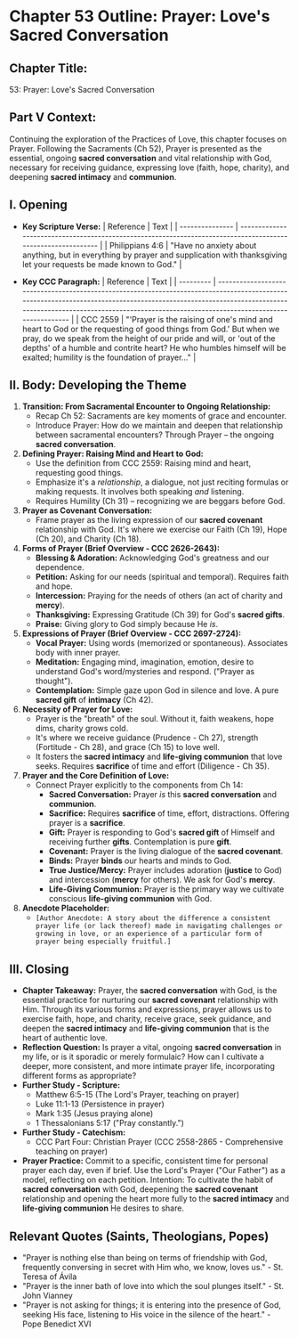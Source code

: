 # Chapter 53 Outline: Prayer: Love's Sacred Conversation

## Chapter Title:
53: Prayer: Love's Sacred Conversation

## Part V Context:
Continuing the exploration of the Practices of Love, this chapter focuses on Prayer. Following the Sacraments (Ch 52), Prayer is presented as the essential, ongoing **sacred conversation** and vital relationship with God, necessary for receiving guidance, expressing love (faith, hope, charity), and deepening **sacred intimacy** and **communion**.

## I. Opening

*   **Key Scripture Verse:**
    | Reference       | Text                                                                                                         |
    | --------------- | ------------------------------------------------------------------------------------------------------------ |
    | Philippians 4:6 | "Have no anxiety about anything, but in everything by prayer and supplication with thanksgiving let your requests be made known to God." |

*   **Key CCC Paragraph:**
    | Reference | Text                                                                                                                                                                                                                                                           |
    | --------- | -------------------------------------------------------------------------------------------------------------------------------------------------------------------------------------------------------------------------------------------------------------- |
    | CCC 2559  | "'Prayer is the raising of one's mind and heart to God or the requesting of good things from God.' But when we pray, do we speak from the height of our pride and will, or 'out of the depths' of a humble and contrite heart? He who humbles himself will be exalted; humility is the foundation of prayer..." |

## II. Body: Developing the Theme

1.  **Transition: From Sacramental Encounter to Ongoing Relationship:**
    *   Recap Ch 52: Sacraments are key moments of grace and encounter.
    *   Introduce Prayer: How do we maintain and deepen that relationship between sacramental encounters? Through Prayer – the ongoing **sacred conversation**.
2.  **Defining Prayer: Raising Mind and Heart to God:**
    *   Use the definition from CCC 2559: Raising mind and heart, requesting good things.
    *   Emphasize it's a *relationship*, a dialogue, not just reciting formulas or making requests. It involves both speaking *and* listening.
    *   Requires Humility (Ch 31) – recognizing we are beggars before God.
3.  **Prayer as Covenant Conversation:**
    *   Frame prayer as the living expression of our **sacred covenant** relationship with God. It's where we exercise our Faith (Ch 19), Hope (Ch 20), and Charity (Ch 18).
4.  **Forms of Prayer (Brief Overview - CCC 2626-2643):**
    *   **Blessing & Adoration:** Acknowledging God's greatness and our dependence.
    *   **Petition:** Asking for our needs (spiritual and temporal). Requires faith and hope.
    *   **Intercession:** Praying for the needs of others (an act of charity and **mercy**).
    *   **Thanksgiving:** Expressing Gratitude (Ch 39) for God's **sacred gifts**.
    *   **Praise:** Giving glory to God simply because He *is*.
5.  **Expressions of Prayer (Brief Overview - CCC 2697-2724):**
    *   **Vocal Prayer:** Using words (memorized or spontaneous). Associates body with inner prayer.
    *   **Meditation:** Engaging mind, imagination, emotion, desire to understand God's word/mysteries and respond. ("Prayer as thought").
    *   **Contemplation:** Simple gaze upon God in silence and love. A pure **sacred gift** of **intimacy** (Ch 42).
6.  **Necessity of Prayer for Love:**
    *   Prayer is the "breath" of the soul. Without it, faith weakens, hope dims, charity grows cold.
    *   It's where we receive guidance (Prudence - Ch 27), strength (Fortitude - Ch 28), and grace (Ch 15) to love well.
    *   It fosters the **sacred intimacy** and **life-giving communion** that love seeks. Requires **sacrifice** of time and effort (Diligence - Ch 35).
7.  **Prayer and the Core Definition of Love:**
    *   Connect Prayer explicitly to the components from Ch 14:
        *   **Sacred Conversation:** Prayer *is* this **sacred conversation** and **communion**.
        *   **Sacrifice:** Requires **sacrifice** of time, effort, distractions. Offering prayer is a **sacrifice**.
        *   **Gift:** Prayer is responding to God's **sacred gift** of Himself and receiving further **gifts**. Contemplation is pure **gift**.
        *   **Covenant:** Prayer is the living dialogue of the **sacred covenant**.
        *   **Binds:** Prayer **binds** our hearts and minds to God.
        *   **True Justice/Mercy:** Prayer includes adoration (**justice** to God) and intercession (**mercy** for others). We ask for God's **mercy**.
        *   **Life-Giving Communion:** Prayer is the primary way we cultivate conscious **life-giving communion** with God.
8.  **Anecdote Placeholder:**
    *   `[Author Anecdote: A story about the difference a consistent prayer life (or lack thereof) made in navigating challenges or growing in love, or an experience of a particular form of prayer being especially fruitful.]`

## III. Closing

*   **Chapter Takeaway:** Prayer, the **sacred conversation** with God, is the essential practice for nurturing our **sacred covenant** relationship with Him. Through its various forms and expressions, prayer allows us to exercise faith, hope, and charity, receive grace, seek guidance, and deepen the **sacred intimacy** and **life-giving communion** that is the heart of authentic love.
*   **Reflection Question:** Is prayer a vital, ongoing **sacred conversation** in my life, or is it sporadic or merely formulaic? How can I cultivate a deeper, more consistent, and more intimate prayer life, incorporating different forms as appropriate?
*   **Further Study - Scripture:**
    *   Matthew 6:5-15 (The Lord's Prayer, teaching on prayer)
    *   Luke 11:1-13 (Persistence in prayer)
    *   Mark 1:35 (Jesus praying alone)
    *   1 Thessalonians 5:17 ("Pray constantly.")
*   **Further Study - Catechism:**
    *   CCC Part Four: Christian Prayer (CCC 2558-2865 - Comprehensive teaching on prayer)
*   **Prayer Practice:** Commit to a specific, consistent time for personal prayer each day, even if brief. Use the Lord's Prayer ("Our Father") as a model, reflecting on each petition. Intention: To cultivate the habit of **sacred conversation** with God, deepening the **sacred covenant** relationship and opening the heart more fully to the **sacred intimacy** and **life-giving communion** He desires to share.

## Relevant Quotes (Saints, Theologians, Popes)

*   "Prayer is nothing else than being on terms of friendship with God, frequently conversing in secret with Him who, we know, loves us." - St. Teresa of Ávila
*   "Prayer is the inner bath of love into which the soul plunges itself." - St. John Vianney
*   "Prayer is not asking for things; it is entering into the presence of God, seeking His face, listening to His voice in the silence of the heart." - Pope Benedict XVI

